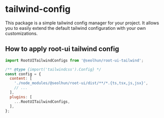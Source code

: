 # tailwind-config

This package is a simple tailwind config manager for your project. It allows you to easily extend the default tailwind configuration with your own customizations.

## How to apply root-ui tailwind config

```js
import RootUITailwindConfigs from '@seolhun/root-ui-tailwind';

/** @type {import('tailwindcss').Config} */
const config = {
  content: [
    './node_modules/@seolhun/root-ui/dist/**/*.{ts,tsx,js,jsx}',
    // ...
  ],
  plugins: [
    ...RootUITailwindConfigs,
  ],
};
```
